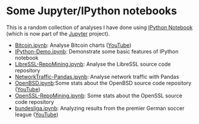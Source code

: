 # Some Jupyter/IPython notebooks

This is a random collection of analyses I have done using [IPython Notebook](http://ipython.org) (which is now part of the [Jupyter](http://jupyter.org) project). 

* [Bitcoin.ipynb](Bitcoin.ipynb): Analyse Bitcoin charts ([YouTube](https://www.youtube.com/watch?v=-yKILvx9xiE))
* [IPython-Demo.ipynb](IPython-Demo.ipynb): Demonstrate some basic features of IPython notebook
* [LibreSSL-RepoMining.ipynb](LibreSSL-RepoMining.ipynb): Analyse the LibreSSL source code repository
* [NetworkTraffic-Pandas.ipynb](NetworkTraffic-Pandas.ipynb): Analyse network traffic with Pandas
* [OpenBSD.ipynb](OpenBSD.ipynb):Some stats about the OpenBSD source code repository ([YouTube](https://www.youtube.com/watch?v=66c7aACFf7Q))
* [OpenSSL-RepoMining.ipynb](OpenSSL-RepoMining.ipynb): Some stats about the OpenSSL source code repository
* [bundesliga.ipynb](bundesliga.ipynb): Analyzing results from the premier German soccer league ([YouTube](https://www.youtube.com/watch?v=Yv4eFOG3l6U))


